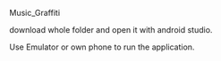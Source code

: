 Music_Graffiti

download whole folder and open it with android studio.

Use Emulator or own phone to run the application.

